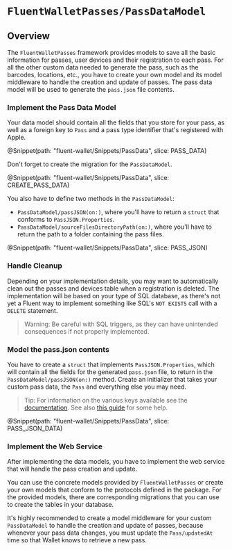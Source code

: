 # ``FluentWalletPasses/PassDataModel``

## Overview

The `FluentWalletPasses` framework provides models to save all the basic information for passes, user devices and their registration to each pass.
For all the other custom data needed to generate the pass, such as the barcodes, locations, etc., you have to create your own model and its model middleware to handle the creation and update of passes.
The pass data model will be used to generate the `pass.json` file contents.

### Implement the Pass Data Model

Your data model should contain all the fields that you store for your pass, as well as a foreign key to ``Pass`` and a pass type identifier that's registered with Apple.

@Snippet(path: "fluent-wallet/Snippets/PassData", slice: PASS_DATA)

Don't forget to create the migration for the ``PassDataModel``.

@Snippet(path: "fluent-wallet/Snippets/PassData", slice: CREATE_PASS_DATA)

You also have to define two methods in the ``PassDataModel``:
- ``PassDataModel/passJSON(on:)``, where you'll have to return a `struct` that conforms to `PassJSON.Properties`.
- ``PassDataModel/sourceFilesDirectoryPath(on:)``, where you'll have to return the path to a folder containing the pass files.

@Snippet(path: "fluent-wallet/Snippets/PassData", slice: PASS_JSON)

### Handle Cleanup

Depending on your implementation details, you may want to automatically clean out the passes and devices table when a registration is deleted.
The implementation will be based on your type of SQL database, as there's not yet a Fluent way to implement something like SQL's `NOT EXISTS` call with a `DELETE` statement.

> Warning: Be careful with SQL triggers, as they can have unintended consequences if not properly implemented.

### Model the pass.json contents

You have to create a `struct` that implements `PassJSON.Properties`, which will contain all the fields for the generated `pass.json` file, to return in the ``PassDataModel/passJSON(on:)`` method.
Create an initializer that takes your custom pass data, the ``Pass`` and everything else you may need.

> Tip: For information on the various keys available see the [documentation](https://developer.apple.com/documentation/walletpasses/pass). See also [this guide](https://developer.apple.com/library/archive/documentation/UserExperience/Conceptual/PassKit_PG/index.html#//apple_ref/doc/uid/TP40012195-CH1-SW1) for some help.

@Snippet(path: "fluent-wallet/Snippets/PassData", slice: PASS_JSON_DATA)

### Implement the Web Service

After implementing the data models, you have to implement the web service that will handle the pass creation and update.

You can use the concrete models provided by `FluentWalletPasses` or create your own models that conform to the protocols defined in the package.
For the provided models, there are corresponding migrations that you can use to create the tables in your database.

It's highly recommended to create a model middleware for your custom ``PassDataModel`` to handle the creation and update of passes, because whenever your pass data changes, you must update the ``Pass/updatedAt`` time so that Wallet knows to retrieve a new pass.
